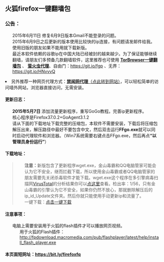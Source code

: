 <div class="markdown-body">
      <h2>火狐firefox一键翻墙包</h2>

<h3>
<a id="user-content-公告" class="anchor" href="#%E5%85%AC%E5%91%8A" aria-hidden="true"><span class="octicon octicon-link"></span></a>公告：</h3>

<ul class="task-list">
<li>2015年6月11日 修复6月9日版本Gmail不能登录的问题。</li>
<li>2015年6月9日之后更新的版本使用比较快的ip连接，有问题请发邮件给我。使用旧版的朋友如果不能用就下载新版。</li>
<li>最近本软件依赖的谷歌ip在中国大陆已经被封的越来越少。为了保证能够继续翻墙，请朋友们多预备几款翻墙软件，这里推荐也可使用  <strong><a href="/bannedbook/fanqiang/wiki/TorBrowser%E4%B8%80%E9%94%AE%E7%BF%BB%E5%A2%99%E5%8C%85" class="wiki-page-link">TorBrowser一键翻墙包</a></strong> 、 <strong><a href="/bannedbook/fanqiang/wiki/%E8%90%A4%E7%81%AB%E8%99%AB%E4%BB%A3%E7%90%86" class="wiki-page-link">萤火虫代理</a></strong>、自由门：<a href="https://git.io/fgp">https://git.io/fgp</a>
、无界：<a href="https://git.io/HNvvvQ">https://git.io/HNvvvQ</a>
</li>

</ul>
</li>	
	<li>另外推荐一种网页代理方式：<a href="https://pipes.yahoo.com/pipes/pipe.run?_id=51ba298b5d6db69cef1e7d0a376c7542"><strong>禁闻网代理</strong>（点此转到网站）</a>，可以轻松简单的访问墙外网站，浏览器直接访问，无需安装。</li>
</ul>

<h4>
<a id="user-content-更新日志" class="anchor" href="#%E6%9B%B4%E6%96%B0%E6%97%A5%E5%BF%97" aria-hidden="true"><span class="octicon octicon-link"></span></a>更新日志：</h4>

<ul class="task-list">
<li>
<strong>2015年5月7日</strong> 添加流量更新程序，重写GoGo教程。完善ip更新程序。</li>
<li>核心程序是Firefox37.0.2+GoAgent3.1.2</li>
<li>请从下面的下载地址下载完整的压缩包，本软件不需要安装，下载后将压缩包解压出来，解压路径中最好不要包含中文，然后双击运行<strong>FFgo.exe</strong>就可以同时启动代理软件和浏览器。（Win7系统需要右键点击FFgo.exe，然后再点<strong>“以管理员身份运行”</strong>）</li>
</ul>

<h4>
<a id="user-content-下载地址" class="anchor" href="#%E4%B8%8B%E8%BD%BD%E5%9C%B0%E5%9D%80" aria-hidden="true"><span class="octicon octicon-link"></span></a>下载地址：</h4>

<blockquote>
<ul class="task-list">
<li>
<strong>注意：</strong>新版包含了更新程序wget.exe，金山毒霸和QQ电脑管家可能会认为它不安全，继而拦截下载，所以使用金山毒霸或者QQ电脑管家的朋友需要先关闭杀毒软件才能下载。wget.exe这个程序在多引擎病毒扫描网<a href="https://www.virustotal.com/">VirusTotal</a>的分析结果你可以<a href="https://www.virustotal.com/zh-cn/file/cf8a9b5db43dd4820ea28e10786f3fac00cf294f793ead1aef86de75246f4495/analysis/">点这里</a>查看。检出率：1/56，只有金山毒霸的引擎认为它不安全，如果你仍然不放心，那就删除解压后的ip_id_Update文件夹。然后你就只能使用手动更新ip和流量了。</li>
<li>一键下载：<a href="http://pppppp.c.mrbonus.com/Firefox-Goagent.7z" target="_blank">点击一键下载</a></li>


</ul>
</blockquote>




<h4>
<a id="user-content-注意事项" class="anchor" href="#%E6%B3%A8%E6%84%8F%E4%BA%8B%E9%A1%B9" aria-hidden="true"><span class="octicon octicon-link"></span></a>注意事项：</h4>

<ul class="task-list">
<li>电脑上需要安装用于火狐的flash插件才可以播放网页视频。

<ul class="task-list">
<li> 用于火狐的Flash插件：<a href="http://fpdownload.macromedia.com/pub/flashplayer/latest/help/install_flash_player.exe">http://fpdownload.macromedia.com/pub/flashplayer/latest/help/install_flash_player.exe</a>
</li>
</ul>
</li>
</ul>

<h4>本页面短网址：<a href="https://bit.ly/firefoxfq">https://bit.ly/firefoxfq</a></h4>
    </div>